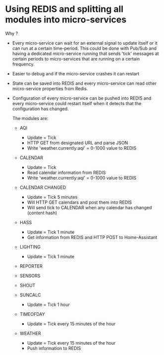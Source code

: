 # Using REDIS and splitting all modules into micro-services

Why ?

- Every micro-service can wait for an external signal to update itself or
  it can run at a certain time-period.
  This could be done with Pub/Sub and having a dedicated micro-service
  running that sends 'tick' messages at certain periods to micro-services 
  that are running on a certain frequency.
- Easier to debug and if the micro-service crashes it can restart
- State can be saved into REDIS and every micro-service can read other 
  micro-service properties from Redis.
- Configuration of every micro-service can be pushed into REDIS and every
  micro-service could restart itself when it detects that the configuration 
  has changed.


  The modules are:
  
  - AQI
    - Update = Tick
    - HTTP GET from designated URL and parse JSON
    - Write 'weather.currently:aqi' = 0-1000 value to REDIS
  
  - CALENDAR
    - Update = Tick
    - Read calendar information from REDIS
    - Write 'weather.currently:aqi' = 0-1000 value to REDIS
  
  - CALENDAR CHANGED
    - Update = Tick 5 minutes
    - Will HTTP GET calendars and post them into REDIS
    - Will send tick to CALENDAR when any calendar has changed (content hash)

  - HASS
    - Update = Tick 1 minute
    - Get information from REDIS and HTTP POST to Home-Assistant

  - LIGHTING
    - Update = Tick 1 minute
  
  - REPORTER
  
  - SENSORS
  
  - SHOUT
  
  - SUNCALC
    - Update = Tick 1 hour
  
  - TIMEOFDAY
    - Update = Tick every 15 minutes of the hour
  
  - WEATHER
    - Update = Tick every 15 minutes of the hour
    - Push information to REDIS

